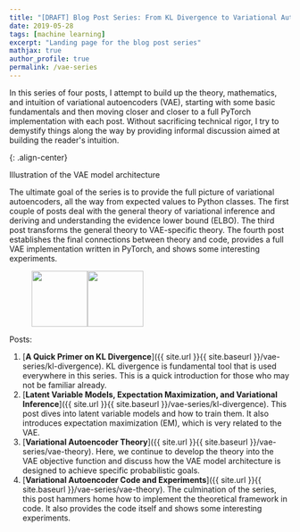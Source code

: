 ```yaml
---
title: "[DRAFT] Blog Post Series: From KL Divergence to Variational Autoencoder in PyTorch"
date: 2019-05-28
tags: [machine learning]
excerpt: "Landing page for the blog post series"
mathjax: true
author_profile: true
permalink: /vae-series
---
```


In this series of four posts, I attempt to build up the theory, mathematics, and intuition of variational autoencoders (VAE), starting with some basic fundamentals and then moving closer and closer to a full PyTorch implementation with each post. Without sacrificing technical rigor, I try to demystify things along the way by providing informal discussion aimed at building the reader's intuition.

<img src="{{ site.url }}{{ site.baseurl }}/images/vae/vae-architecture.png" alt="">{: .align-center}
<figcaption>Illustration of the VAE model architecture</figcaption>

The ultimate goal of the series is to provide the full picture of variational autoencoders, all the way from expected values to Python classes. The first couple of posts deal with the general theory of variational inference and deriving and understanding the evidence lower bound (ELBO). The third post transforms the general theory to VAE-specific theory. The fourth post establishes the final connections between theory and code, provides a full VAE implementation written in PyTorch, and shows some interesting experiments.

<figure class="half" style="display:flex">
  <img src="{{ site.url }}{{ site.baseurl }}/images/vae/datagen_final.png" height="100">
  <img src="{{ site.url }}{{ site.baseurl }}/images/vae/frey_face.png" height="100">
</figure>

Posts:

1. [**A Quick Primer on KL Divergence**]({{ site.url }}{{ site.baseurl }}/vae-series/kl-divergence). KL divergence is fundamental tool that is used everywhere in this series. This is a quick introduction for those who may not be familiar already.
1. [**Latent Variable Models, Expectation Maximization, and Variational Inference**]({{ site.url }}{{ site.baseurl }}/vae-series/kl-divergence). This post dives into latent variable models and how to train them. It also introduces expectation maximization (EM), which is very related to the VAE.
1. [**Variational Autoencoder Theory**]({{ site.url }}{{ site.baseurl }}/vae-series/vae-theory). Here, we continue to develop the theory into the VAE objective function and discuss how the VAE model architecture is designed to achieve specific probabilistic goals.
1. [**Variational Autoencoder Code and Experiments**]({{ site.url }}{{ site.baseurl }}/vae-series/vae-theory). The culmination of the series, this post hammers home how to implement the theoretical framework in code. It also provides the code itself and shows some interesting experiments.
